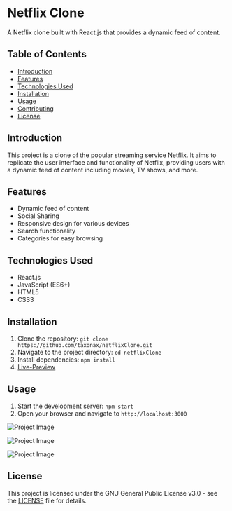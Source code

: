 # Netflix Clone

A Netflix clone built with React.js that provides a dynamic feed of content.

## Table of Contents

- [Introduction](#introduction)
- [Features](#features)
- [Technologies Used](#technologies-used)
- [Installation](#installation)
- [Usage](#usage)
- [Contributing](#contributing)
- [License](#license)

## Introduction

This project is a clone of the popular streaming service Netflix. It aims to replicate the user interface and functionality of Netflix, providing users with a dynamic feed of content including movies, TV shows, and more.

## Features

- Dynamic feed of content
- Social Sharing
- Responsive design for various devices
- Search functionality
- Categories for easy browsing

## Technologies Used

- React.js
- JavaScript (ES6+)
- HTML5
- CSS3

## Installation

1. Clone the repository: `git clone https://github.com/taxonax/netflixClone.git`
2. Navigate to the project directory: `cd netflixClone`
3. Install dependencies: `npm install`
4. [Live-Preview](https://netflix-clone-pi-three-57.vercel.app/)


## Usage

1. Start the development server: `npm start`
2. Open your browser and navigate to `http://localhost:3000`
   
![Project Image](https://ik.imagekit.io/z13qbehday/IMG_20240416_080940.jpg?updatedAt=1713235246257)

![Project Image](https://ik.imagekit.io/z13qbehday/IMG_20240416_080844.jpg?updatedAt=1713235279375)

![Project Image](https://ik.imagekit.io/z13qbehday/IMG_20240416_080755.jpg?updatedAt=1713235278783)

## License

This project is licensed under the GNU General Public License v3.0 - see the [LICENSE](LICENSE) file for details.


